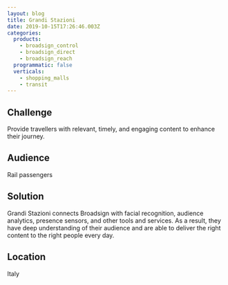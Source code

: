 ```yaml
---
layout: blog
title: Grandi Stazioni
date: 2019-10-15T17:26:46.003Z
categories:
  products:
    - broadsign_control
    - broadsign_direct
    - broadsign_reach
  programmatic: false
  verticals:
    - shopping_malls
    - transit
---
```

## Challenge

Provide travellers with relevant, timely, and engaging content to enhance their journey.

## Audience

Rail passengers

## Solution

Grandi Stazioni connects Broadsign with facial recognition, audience analytics, presence sensors, and other tools and services. As a result, they have deep understanding of their audience and are able to deliver the right content to the right people every day.

## Location

Italy
